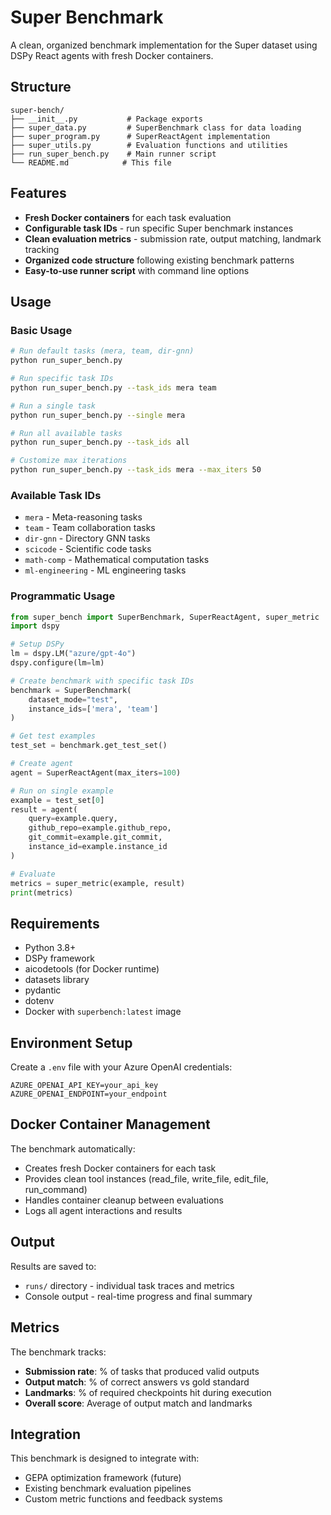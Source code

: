 # Super Benchmark

A clean, organized benchmark implementation for the Super dataset using DSPy React agents with fresh Docker containers.

## Structure

```
super-bench/
├── __init__.py           # Package exports
├── super_data.py         # SuperBenchmark class for data loading
├── super_program.py      # SuperReactAgent implementation
├── super_utils.py        # Evaluation functions and utilities
├── run_super_bench.py    # Main runner script
└── README.md            # This file
```

## Features

- **Fresh Docker containers** for each task evaluation
- **Configurable task IDs** - run specific Super benchmark instances
- **Clean evaluation metrics** - submission rate, output matching, landmark tracking
- **Organized code structure** following existing benchmark patterns
- **Easy-to-use runner script** with command line options

## Usage

### Basic Usage

```bash
# Run default tasks (mera, team, dir-gnn)
python run_super_bench.py

# Run specific task IDs
python run_super_bench.py --task_ids mera team

# Run a single task
python run_super_bench.py --single mera

# Run all available tasks
python run_super_bench.py --task_ids all

# Customize max iterations
python run_super_bench.py --task_ids mera --max_iters 50
```

### Available Task IDs

- `mera` - Meta-reasoning tasks
- `team` - Team collaboration tasks  
- `dir-gnn` - Directory GNN tasks
- `scicode` - Scientific code tasks
- `math-comp` - Mathematical computation tasks
- `ml-engineering` - ML engineering tasks

### Programmatic Usage

```python
from super_bench import SuperBenchmark, SuperReactAgent, super_metric
import dspy

# Setup DSPy
lm = dspy.LM("azure/gpt-4o")
dspy.configure(lm=lm)

# Create benchmark with specific task IDs
benchmark = SuperBenchmark(
    dataset_mode="test", 
    instance_ids=['mera', 'team']
)

# Get test examples
test_set = benchmark.get_test_set()

# Create agent
agent = SuperReactAgent(max_iters=100)

# Run on single example
example = test_set[0]
result = agent(
    query=example.query,
    github_repo=example.github_repo,
    git_commit=example.git_commit,
    instance_id=example.instance_id
)

# Evaluate
metrics = super_metric(example, result)
print(metrics)
```

## Requirements

- Python 3.8+
- DSPy framework
- aicodetools (for Docker runtime)
- datasets library
- pydantic
- dotenv
- Docker with `superbench:latest` image

## Environment Setup

Create a `.env` file with your Azure OpenAI credentials:

```
AZURE_OPENAI_API_KEY=your_api_key
AZURE_OPENAI_ENDPOINT=your_endpoint
```

## Docker Container Management

The benchmark automatically:
- Creates fresh Docker containers for each task
- Provides clean tool instances (read_file, write_file, edit_file, run_command)
- Handles container cleanup between evaluations
- Logs all agent interactions and results

## Output

Results are saved to:
- `runs/` directory - individual task traces and metrics
- Console output - real-time progress and final summary

## Metrics

The benchmark tracks:
- **Submission rate**: % of tasks that produced valid outputs
- **Output match**: % of correct answers vs gold standard
- **Landmarks**: % of required checkpoints hit during execution
- **Overall score**: Average of output match and landmarks

## Integration

This benchmark is designed to integrate with:
- GEPA optimization framework (future)
- Existing benchmark evaluation pipelines
- Custom metric functions and feedback systems